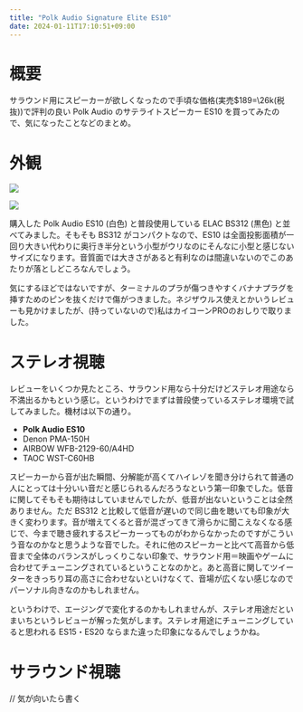 ```yaml
---
title: "Polk Audio Signature Elite ES10"
date: 2024-01-11T17:10:51+09:00
---
```


# 概要

サラウンド用にスピーカーが欲しくなったので手頃な価格(実売$189=\26k(税抜))で評判の良い Polk Audio のサテライトスピーカー ES10 を買ってみたので、気になったことなどのまとめ。

# 外観

![](../../media/polk_es10_0.jpg)

![](../../media/polk_es10_1.jpg)

購入した Polk Audio ES10 (白色) と普段使用している ELAC BS312 (黒色) と並べてみました。そもそも BS312 がコンパクトなので、ES10 は全面投影面積が一回り大きい代わりに奥行き半分という小型がウリなのにそんなに小型と感じないサイズになります。音質面では大きさがあると有利なのは間違いないのでこのあたりが落としどころなんでしょう。

気にするほどではないですが、ターミナルのプラが傷つきやすくバナナプラグを挿すためのピンを抜くだけで傷がつきました。ネジザウルス使えとかいうレビューも見かけましたが、(持っていないので)私はカイコーンPROのおしりで取りました。

# ステレオ視聴

レビューをいくつか見たところ、サラウンド用なら十分だけどステレオ用途なら不満出るかもという感じ。というわけでまずは普段使っているステレオ環境で試してみました。機材は以下の通り。

* **Polk Audio ES10**
* Denon PMA-150H
* AIRBOW WFB-2129-60/A4HD
* TAOC WST-C60HB

スピーカーから音が出た瞬間、分解能が高くてハイレゾを聞き分けられて普通の人にとっては十分いい音だと感じられるんだろうなという第一印象でした。低音に関してそもそも期待はしていませんでしたが、低音が出ないということは全然ありません。ただ BS312 と比較して低音が遅いので同じ曲を聴いても印象が大きく変わります。音が増えてくると音が混ざってきて滑らかに聞こえなくなる感じで、今まで聴き疲れするスピーカーってものがわからなかったのですがこういう音なのかなと思うような音でした。それに他のスピーカーと比べて高音から低音まで全体のバランスがしっくりこない印象で、サラウンド用＝映画やゲームに合わせてチューニングされているということなのかと。あと高音に関してツイーターをきっちり耳の高さに合わせないといけなくて、音場が広くない感じなのでパーソナル向きなのかもしれません。

というわけで、エージングで変化するのかもしれませんが、ステレオ用途だといまいちというレビューが解った気がします。ステレオ用途にチューニングしていると思われる ES15・ES20 ならまた違った印象になるんでしょうかね。

# サラウンド視聴

// 気が向いたら書く


